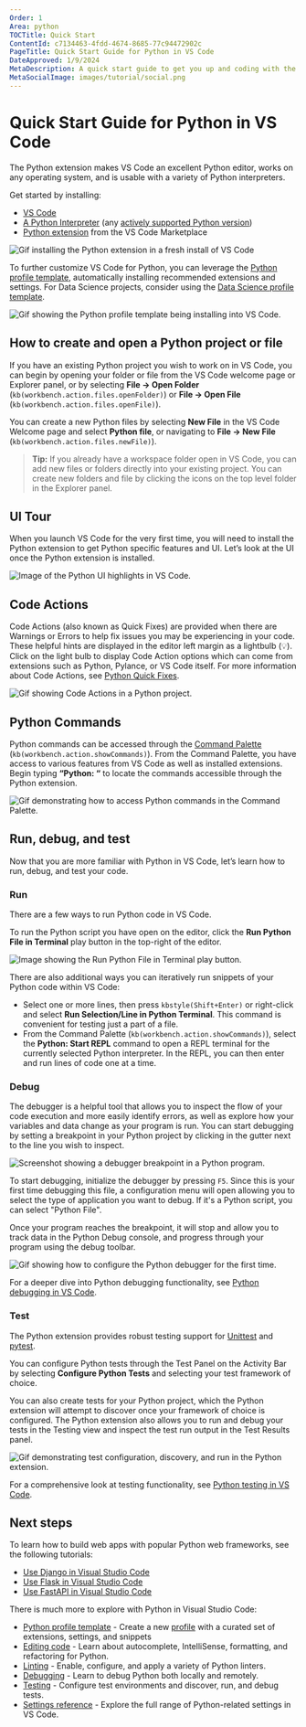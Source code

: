 ```yaml
---
Order: 1
Area: python
TOCTitle: Quick Start
ContentId: c7134463-4fdd-4674-8685-77c94472902c
PageTitle: Quick Start Guide for Python in VS Code
DateApproved: 1/9/2024
MetaDescription: A quick start guide to get you up and coding with the Python extension in Visual Studio Code.
MetaSocialImage: images/tutorial/social.png
---
```


# Quick Start Guide for Python in VS Code

The Python extension makes VS Code an excellent Python editor, works on any operating system, and is usable with a variety of Python interpreters.

Get started by installing:
-	[VS Code](https://code.visualstudio.com/)
-	[A Python Interpreter](https://code.visualstudio.com/docs/python/python-tutorial#_install-a-python-interpreter) (any [actively supported Python version](https://devguide.python.org/#status-of-python-branches))
-	[Python extension](https://marketplace.visualstudio.com/items?itemName=ms-python.python) from the VS Code Marketplace

![Gif installing the Python extension in a fresh install of VS Code](/docs/python/images/quick-start/qs-python-ext-install.gif)

To further customize VS Code for Python, you can leverage the [Python profile template](https://code.visualstudio.com/docs/editor/profiles#_python-profile-template), automatically installing recommended extensions and settings. For Data Science projects, consider using the [Data Science profile template](https://code.visualstudio.com/docs/editor/profiles#_data-science-profile-template).

![Gif showing the Python profile template being installing into VS Code.](/docs/python/images/quick-start/python-profile-create.gif)

## How to create and open a Python project or file

If you have an existing Python project you wish to work on in VS Code, you can begin by opening your folder or file from the VS Code welcome page or Explorer panel, or by selecting **File -> Open Folder** (`kb(workbench.action.files.openFolder)`) or **File -> Open File** (`kb(workbench.action.files.openFile)`).

You can create a new Python files by selecting **New File** in the VS Code Welcome page and select **Python file**, or navigating to **File -> New File** (`kb(workbench.action.files.newFile)`).

> **Tip:** If you already have a workspace folder open in VS Code, you can add new files or folders directly into your existing project. You can create new folders and file by clicking the icons on the top level folder in the Explorer panel.

## UI Tour

When you launch VS Code for the very first time, you will need to install the Python extension to get Python specific features and UI. Let’s look at the UI once the Python extension is installed.

![Image of the Python UI highlights in VS Code.](/docs/python/images/quick-start/ui-tour.png)

## Code Actions

Code Actions (also known as Quick Fixes) are provided when there are Warnings or Errors to help fix issues you may be experiencing in your code. These helpful hints are displayed in the editor left margin as a lightbulb (💡). Click on the light bulb to display Code Action options which can come from extensions such as Python, Pylance, or VS Code itself. For more information about Code Actions, see [Python Quick Fixes](https://code.visualstudio.com/docs/python/editing#_quick-fixes).

![Gif showing Code Actions in a Python project.](images/editing/quickFix.gif)

## Python Commands

Python commands can be accessed through the [Command Palette](https://code.visualstudio.com/docs/getstarted/userinterface#_command-palette) (`kb(workbench.action.showCommands)`). From the Command Palette, you have access to various features from VS Code as well as installed extensions. Begin typing **“Python: “** to locate the commands accessible through the Python extension.

![Gif demonstrating how to access Python commands in the Command Palette.](/docs/python/images/quick-start/cmd-plt-v2.gif)

## Run, debug, and test

Now that you are more familiar with Python in VS Code, let’s learn how to run, debug, and test your code.

### Run

There are a few ways to run Python code in VS Code.

To run the Python script you have open on the editor, click the **Run Python File in Terminal** play button in the top-right of the editor.

![Image showing the Run Python File in Terminal play button.](images/tutorial/run-python-file-in-terminal-button.png)

There are also additional ways you can iteratively run snippets of your Python code within VS Code:
-	Select one or more lines, then press `kbstyle(Shift+Enter)` or right-click and select **Run Selection/Line in Python Terminal**. This command is convenient for testing just a part of a file.
-	From the Command Palette (`kb(workbench.action.showCommands)`), select the **Python: Start REPL** command to open a REPL terminal for the currently selected Python interpreter. In the REPL, you can then enter and run lines of code one at a time.

### Debug

The debugger is a helpful tool that allows you to inspect the flow of your code execution and more easily identify errors, as well as explore how your variables and data change as your program is run. You can start debugging by setting a breakpoint in your Python project by clicking in the gutter next to the line you wish to inspect.

![Screenshot showing a debugger breakpoint in a Python program.](/docs/python/images/quick-start/breakpoint.png)

To start debugging, initialize the debugger by pressing `F5`. Since this is your first time debugging this file, a configuration menu will open allowing you to select the type of application you want to debug. If it's a Python script, you can select "Python File".

Once your program reaches the breakpoint, it will stop and allow you to track data in the Python Debug console, and progress through your program using the debug toolbar.

![Gif showing how to configure the Python debugger for the first time.](images/quick-start/qs-python-debug.gif)

For a deeper dive into Python debugging functionality, see [Python debugging in VS Code](https://code.visualstudio.com/docs/python/debugging).

### Test
The Python extension provides robust testing support for [Unittest](https://docs.python.org/3.3/library/unittest.html) and [pytest](https://pytest.org/en/7.4.x/).

You can configure Python tests through the Test Panel on the Activity Bar by selecting **Configure Python Tests** and selecting your test framework of choice.

You can also create tests for your Python project, which the Python extension will attempt to discover once your framework of choice is configured. The Python extension also allows you to run and debug your tests in the Testing view and inspect the test run output in the Test Results panel.

![Gif demonstrating test configuration, discovery, and run in the Python extension.](/docs/python/images/quick-start/qs-testing.gif)

For a comprehensive look at testing functionality, see [Python testing in VS Code](https://code.visualstudio.com/docs/python/testing).

## Next steps

To learn how to build web apps with popular Python web frameworks, see the following tutorials:

- [Use Django in Visual Studio Code](/docs/python/tutorial-django.md)
- [Use Flask in Visual Studio Code](/docs/python/tutorial-flask.md)
- [Use FastAPI in Visual Studio Code](/docs/python/tutorial-fastapi.md)

There is much more to explore with Python in Visual Studio Code:

- [Python profile template](/docs/editor/profiles.md#python-profile-template) - Create a new [profile](/docs/editor/profiles) with a curated set of extensions, settings, and snippets
- [Editing code](/docs/python/editing.md) - Learn about autocomplete, IntelliSense, formatting, and refactoring for Python.
- [Linting](/docs/python/linting.md) - Enable, configure, and apply a variety of Python linters.
- [Debugging](/docs/python/debugging.md) - Learn to debug Python both locally and remotely.
- [Testing](/docs/python/testing.md) - Configure test environments and discover, run, and debug tests.
- [Settings reference](/docs/python/settings-reference.md) - Explore the full range of Python-related settings in VS Code.



